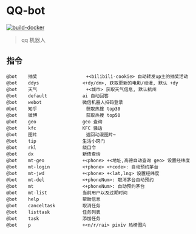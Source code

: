
# QQ-bot

[![build-docker](https://github.com/Lick-Dog-Club/qq-bot/actions/workflows/build.yaml/badge.svg)](https://github.com/Lick-Dog-Club/qq-bot/actions/workflows/build.yaml)

> qq 机器人

## 指令

```text
@bot	抽奖              	+<bilibili-cookie> 自动转发up主的抽奖活动
@bot	ddys            	<+dy/dm>, 获取更新的电影/动漫, 默认 +dy
@bot	天气              	+<城市> 获取天气信息, 默认杭州
@bot	default         	ai 自动回答
@bot	webot           	微信机器人扫码登录
@bot	知乎              	获取热搜 top30
@bot	微博              	获取热搜 top50
@bot	geo             	geo 查询
@bot	kfc             	KFC 骚话
@bot	图片              	返回动漫图片~
@bot	tip             	生活小窍门
@bot	rkl             	绕口令
@bot	dx              	新债查询
@bot	mt-geo          	+<phone> +<地址,高德自动查询 geo> 设置经纬度
@bot	mt-login        	<+phone> <+code>: 自动预约茅台
@bot	mt-jwd          	+<phone> +<lat,lng> 设置经纬度
@bot	mt-del          	<+phoneNum>: 取消茅台自动预约
@bot	mt              	<+phoneNum>: 自动预约茅台
@bot	mt-list         	当前用户以及过期时间
@bot	help            	帮助信息
@bot	canceltask      	取消任务
@bot	listtask        	任务列表
@bot	task            	添加任务
@bot	p               	+<n/r/rai> pixiv 热榜图片
```
